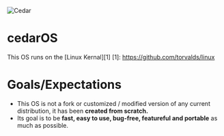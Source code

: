 ![Cedar](http://upload.wikimedia.org/wikipedia/commons/1/16/Cedaricon.png)

cedarOS
=======

This OS runs on the [Linux Kernal][1]
[1]: https://github.com/torvalds/linux

Goals/Expectations
==================
* This OS is not a fork or customized / modified version of any current distribution, it has been **created from scratch.**
* Its goal is to be **fast, easy to use, bug-free, featureful and portable** as much as possible.
